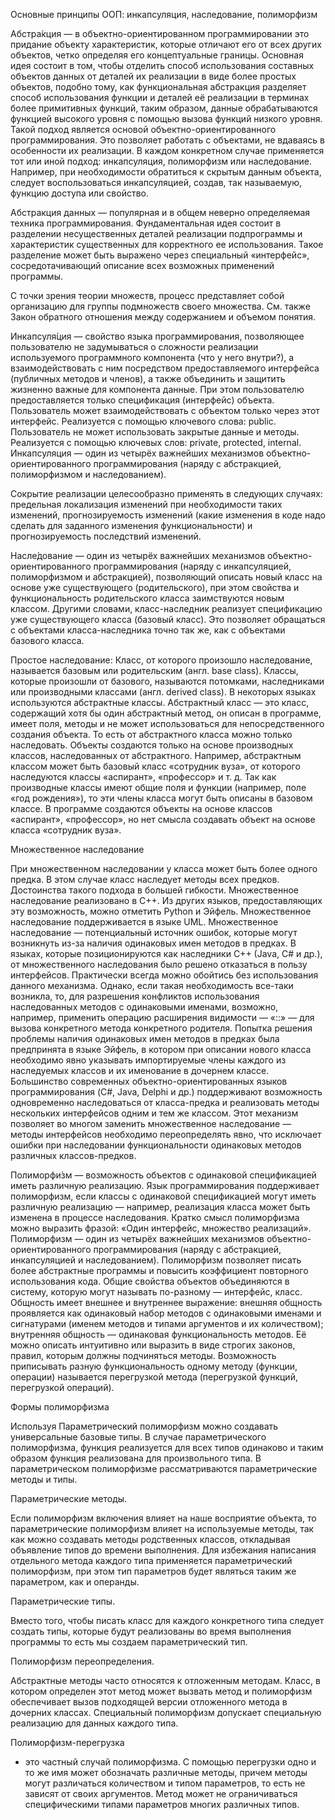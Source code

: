 Основные принципы ООП: инкапсуляция, наследование, полиморфизм

Абстра́кция  — в объектно-ориентированном программировании это придание объекту характеристик, которые отличают его от 
всех других объектов, четко определяя его концептуальные границы. 
Основная идея состоит в том, чтобы отделить способ использования составных объектов данных от деталей их реализации в 
виде более простых объектов, подобно тому, как функциональная абстракция разделяет способ использования функции и деталей 
её реализации в терминах более примитивных функций, таким образом, данные обрабатываются функцией высокого уровня с помощью 
вызова функций низкого уровня.
Такой подход является основой объектно-ориентированного программирования. Это позволяет работать с объектами, не вдаваясь 
в особенности их реализации. В каждом конкретном случае применяется тот или иной подход: инкапсуляция, полиморфизм или 
наследование. Например, при необходимости обратиться к скрытым данным объекта, следует воспользоваться инкапсуляцией, создав, 
так называемую, функцию доступа или свойство.

Абстракция данных — популярная и в общем неверно определяемая техника программирования. Фундаментальная идея состоит в 
разделении несущественных деталей реализации подпрограммы и характеристик существенных для корректного ее использования. 
Такое разделение может быть выражено через специальный «интерфейс», сосредотачивающий описание всех возможных применений 
программы.

С точки зрения теории множеств, процесс представляет собой организацию для группы подмножеств своего множества. 
См. также Закон обратного отношения между содержанием и объемом понятия.

Инкапсуля́ция — свойство языка программирования, позволяющее пользователю не задумываться о сложности реализации используемого 
программного компонента (что у него внутри?), а взаимодействовать с ним посредством предоставляемого интерфейса 
(публичных методов и членов), а также объединить и защитить жизненно важные для компонента данные. 
При этом пользователю предоставляется только спецификация (интерфейс) объекта.
Пользователь может взаимодействовать с объектом только через этот интерфейс. Реализуется с помощью ключевого слова: public.
Пользователь не может использовать закрытые данные и методы. Реализуется с помощью ключевых слов: private, protected, internal.
Инкапсуляция — один из четырёх важнейших механизмов объектно-ориентированного программирования (наряду с абстракцией, 
полиморфизмом и наследованием).

Сокрытие реализации целесообразно применять в следующих случаях:
предельная локализация изменений при необходимости таких изменений,
прогнозируемость изменений (какие изменения в коде надо сделать для заданного изменения функциональности) и прогнозируемость
последствий изменений.

Насле́дование — один из четырёх важнейших механизмов объектно-ориентированного программирования 
(наряду с инкапсуляцией, полиморфизмом и абстракцией), позволяющий описать новый класс на основе уже существующего 
(родительского), при этом свойства и функциональность родительского класса заимствуются новым классом.
Другими словами, класс-наследник реализует спецификацию уже существующего класса (базовый класс). 
Это позволяет обращаться с объектами класса-наследника точно так же, как с объектами базового класса.

Простое наследование:
Класс, от которого произошло наследование, называется базовым или родительским (англ. base class). 
Классы, которые произошли от базового, называются потомками, наследниками или производными классами (англ. derived class).
В некоторых языках используются абстрактные классы. Абстрактный класс — это класс, содержащий хотя бы один абстрактный метод,
он описан в программе, имеет поля, методы и не может использоваться для непосредственного создания объекта. То есть от абстрактного 
класса можно только наследовать. Объекты создаются только на основе производных классов, наследованных от абстрактного. 
Например, абстрактным классом может быть базовый класс «сотрудник вуза», от которого наследуются классы «аспирант», 
«профессор» и т. д. Так как производные классы имеют общие поля и функции (например, поле «год рождения»), то эти члены класса 
могут быть описаны в базовом классе. В программе создаются объекты на основе классов «аспирант», «профессор», но нет смысла 
создавать объект на основе класса «сотрудник вуза».

Множественное наследование

При множественном наследовании у класса может быть более одного предка. В этом случае класс наследует методы всех предков. 
Достоинства такого подхода в большей гибкости. Множественное наследование реализовано в C++. Из других языков, 
предоставляющих эту возможность, можно отметить Python и Эйфель. Множественное наследование поддерживается в языке UML.
Множественное наследование — потенциальный источник ошибок, которые могут возникнуть из-за наличия одинаковых имен методов 
в предках. В языках, которые позиционируются как наследники C++ (Java, C# и др.), от множественного наследования было решено 
отказаться в пользу интерфейсов. Практически всегда можно обойтись без использования данного механизма. Однако, если такая 
необходимость все-таки возникла, то, для разрешения конфликтов использования наследованных методов с одинаковыми именами, 
возможно, например, применить операцию расширения видимости — «::» — для вызова конкретного метода конкретного родителя.
Попытка решения проблемы наличия одинаковых имен методов в предках была предпринята в языке Эйфель, в котором при описании 
нового класса необходимо явно указывать импортируемые члены каждого из наследуемых классов и их именование в дочернем классе.
Большинство современных объектно-ориентированных языков программирования (C#, Java, Delphi и др.) поддерживают возможность 
одновременно наследоваться от класса-предка и реализовать методы нескольких интерфейсов одним и тем же классом. 
Этот механизм позволяет во многом заменить множественное наследование — методы интерфейсов необходимо переопределять явно, 
что исключает ошибки при наследовании функциональности одинаковых методов различных классов-предков.

Полиморфи́зм — возможность объектов с одинаковой спецификацией иметь различную реализацию.
Язык программирования поддерживает полиморфизм, если классы с одинаковой спецификацией могут иметь различную 
реализацию — например, реализация класса может быть изменена в процессе наследования.
Кратко смысл полиморфизма можно выразить фразой: «Один интерфейс, множество реализаций».
Полиморфизм — один из четырёх важнейших механизмов объектно-ориентированного программирования 
(наряду с абстракцией, инкапсуляцией и наследованием).
Полиморфизм позволяет писать более абстрактные программы и повысить коэффициент повторного использования кода. 
Общие свойства объектов объединяются в систему, которую могут называть по-разному — интерфейс, класс. 
Общность имеет внешнее и внутреннее выражение:
внешняя общность проявляется как одинаковый набор методов с одинаковыми именами и сигнатурами 
(именем методов и типами аргументов и их количеством);
внутренняя общность — одинаковая функциональность методов. Её можно описать интуитивно или выразить в виде строгих законов, 
правил, которым должны подчиняться методы. Возможность приписывать разную функциональность одному методу (функции, операции) 
называется перегрузкой метода (перегрузкой функций, перегрузкой операций).

Формы полиморфизма 

Используя Параметрический полиморфизм можно создавать универсальные базовые типы. 
В случае параметрического полиморфизма, функция реализуется для всех типов одинаково и таким образом функция реализована 
для произвольного типа. В параметрическом полиморфизме рассматриваются параметрические методы и типы. 

Параметрические методы. 

Если полиморфизм включения влияет на наше восприятие объекта, то параметрические полиморфизм влияет на используемые методы, 
так как можно создавать методы родственных классов, откладывая объявление типов до времени выполнения. 
Для избежания написания отдельного метода каждого типа применяется параметрический полиморфизм, при этом тип параметров 
будет являться таким же параметром, как и операнды.

Параметрические типы.

Вместо того, чтобы писать класс для каждого конкретного типа следует создать типы, которые будут реализованы во время 
выполнения программы то есть мы создаем параметрический тип.

Полиморфизм переопределения. 

Абстрактные методы часто относятся к отложенным методам. Класс, в котором определен этот метод может вызвать метод и 
полиморфизм обеспечивает вызов подходящей версии отложенного метода в дочерних классах. Специальный полиморфизм допускает 
специальную реализацию для данных каждого типа.

Полиморфизм-перегрузка

- это частный случай полиморфизма. С помощью перегрузки одно и то же имя может обозначать различные методы, 
причем методы могут различаться количеством и типом параметров, то есть не зависят от своих аргументов. Метод может не 
ограничиваться специфическими типами параметров многих различных типов.
